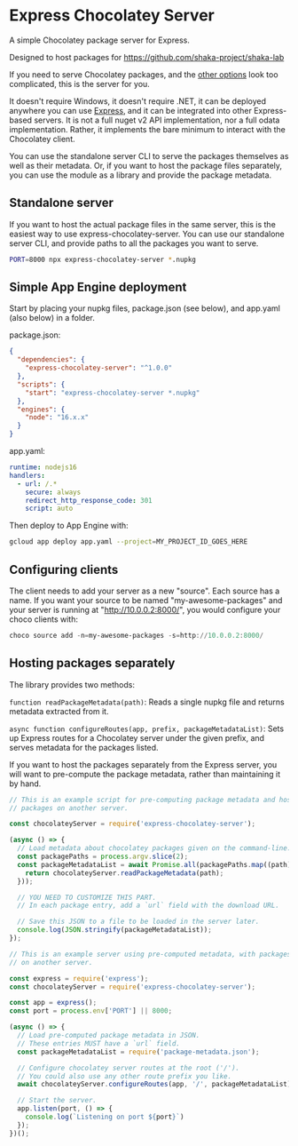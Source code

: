 # Express Chocolatey Server

A simple Chocolatey package server for Express.

Designed to host packages for https://github.com/shaka-project/shaka-lab

If you need to serve Chocolatey packages, and the
[other options](https://docs.chocolatey.org/en-us/features/host-packages)
look too complicated, this is the server for you.

It doesn't require Windows, it doesn't require .NET, it can be deployed
anywhere you can use [Express](https://expressjs.com/), and it can be
integrated into other Express-based servers.  It is not a full nuget v2 API
implementation, nor a full odata implementation.  Rather, it implements the
bare minimum to interact with the Chocolatey client.

You can use the standalone server CLI to serve the packages themselves as well
as their metadata.  Or, if you want to host the package files separately, you
can use the module as a library and provide the package metadata.


## Standalone server 

If you want to host the actual package files in the same server, this is the
easiest way to use express-chocolatey-server.  You can use our standalone
server CLI, and provide paths to all the packages you want to serve.

```sh
PORT=8000 npx express-chocolatey-server *.nupkg
```


## Simple App Engine deployment

Start by placing your nupkg files, package.json (see below), and app.yaml (also
below) in a folder.

package.json:
```json
{
  "dependencies": {
    "express-chocolatey-server": "^1.0.0"
  },
  "scripts": {
    "start": "express-chocolatey-server *.nupkg"
  },
  "engines": {
    "node": "16.x.x"
  }
}
```

app.yaml:
```yaml
runtime: nodejs16
handlers:
  - url: /.*
    secure: always
    redirect_http_response_code: 301
    script: auto
```

Then deploy to App Engine with:

```sh
gcloud app deploy app.yaml --project=MY_PROJECT_ID_GOES_HERE
```


## Configuring clients

The client needs to add your server as a new "source".  Each source has a name.
If you want your source to be named "my-awesome-packages" and your server is
running at "http://10.0.0.2:8000/", you would configure your choco clients with:

```ps1
choco source add -n=my-awesome-packages -s=http://10.0.0.2:8000/
```


## Hosting packages separately

The library provides two methods:

`function readPackageMetadata(path)`: Reads a single nupkg file and returns
metadata extracted from it.

`async function configureRoutes(app, prefix, packageMetadataList)`: Sets up
Express routes for a Chocolatey server under the given prefix, and serves
metadata for the packages listed.

If you want to host the packages separately from the Express server, you will
want to pre-compute the package metadata, rather than maintaining it by hand.

```js
// This is an example script for pre-computing package metadata and hosting
// packages on another server.

const chocolateyServer = require('express-chocolatey-server');

(async () => {
  // Load metadata about chocolatey packages given on the command-line.
  const packagePaths = process.argv.slice(2);
  const packageMetadataList = await Promise.all(packagePaths.map((path) => {
    return chocolateyServer.readPackageMetadata(path);
  }));

  // YOU NEED TO CUSTOMIZE THIS PART.
  // In each package entry, add a `url` field with the download URL.

  // Save this JSON to a file to be loaded in the server later.
  console.log(JSON.stringify(packageMetadataList));
});
```

```js
// This is an example server using pre-computed metadata, with packages hosted
// on another server.

const express = require('express');
const chocolateyServer = require('express-chocolatey-server');

const app = express();
const port = process.env['PORT'] || 8000;

(async () => {
  // Load pre-computed package metadata in JSON.
  // These entries MUST have a `url` field.
  const packageMetadataList = require('package-metadata.json');

  // Configure chocolatey server routes at the root ('/').
  // You could also use any other route prefix you like.
  await chocolateyServer.configureRoutes(app, '/', packageMetadataList);

  // Start the server.
  app.listen(port, () => {
    console.log(`Listening on port ${port}`)
  });
})();
```
